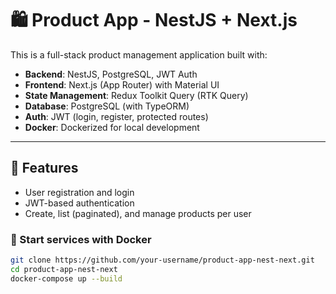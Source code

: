 # 🛍️ Product App - NestJS + Next.js

This is a full-stack product management application built with:

- **Backend**: NestJS, PostgreSQL, JWT Auth
- **Frontend**: Next.js (App Router) with Material UI
- **State Management**: Redux Toolkit Query (RTK Query)
- **Database**: PostgreSQL (with TypeORM)
- **Auth**: JWT (login, register, protected routes)
- **Docker**: Dockerized for local development

---

## 🚀 Features

- User registration and login
- JWT-based authentication
- Create, list (paginated), and manage products per user

### 🚀 Start services with Docker

```bash
git clone https://github.com/your-username/product-app-nest-next.git
cd product-app-nest-next
docker-compose up --build

